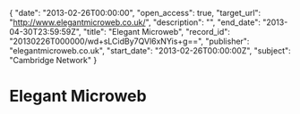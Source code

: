 {
  "date": "2013-02-26T00:00:00", 
  "open_access": true, 
  "target_url": "http://www.elegantmicroweb.co.uk/", 
  "description": "", 
  "end_date": "2013-04-30T23:59:59Z", 
  "title": "Elegant Microweb", 
  "record_id": "20130226T000000/wd+sLCidBy7QVl6xNYis+g==", 
  "publisher": "elegantmicroweb.co.uk", 
  "start_date": "2013-02-26T00:00:00Z", 
  "subject": "Cambridge Network"
}

# Elegant Microweb

